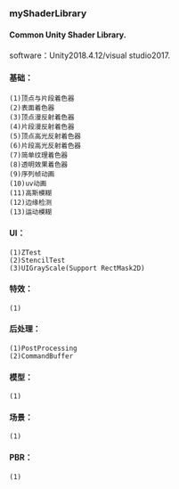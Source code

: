 ### myShaderLibrary
#### Common Unity Shader Library.

software：Unity2018.4.12/visual studio2017.

#### 基础：
    (1)顶点与片段着色器
    (2)表面着色器
    (3)顶点漫反射着色器
    (4)片段漫反射着色器
    (5)顶点高光反射着色器
    (6)片段高光反射着色器
    (7)简单纹理着色器
    (8)透明效果着色器
    (9)序列帧动画
    (10)uv动画
    (11)高斯模糊
    (12)边缘检测
    (13)运动模糊
	
#### UI：
    (1)ZTest
    (2)StencilTest
    (3)UIGrayScale(Support RectMask2D)
	
#### 特效：
    (1)
	
#### 后处理：
    (1)PostProcessing
    (2)CommandBuffer
	
#### 模型：
    (1)
	
#### 场景：
    (1)
		
#### PBR：
    (1)